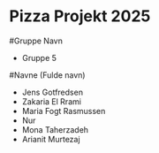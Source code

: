 # Pizza Projekt 2025

#Gruppe Navn
- Gruppe 5

#Navne (Fulde navn)
- Jens Gotfredsen
- Zakaria El Rrami
- Maria Fogt Rasmussen
- Nur 
- Mona Taherzadeh
- Arianit Murtezaj
